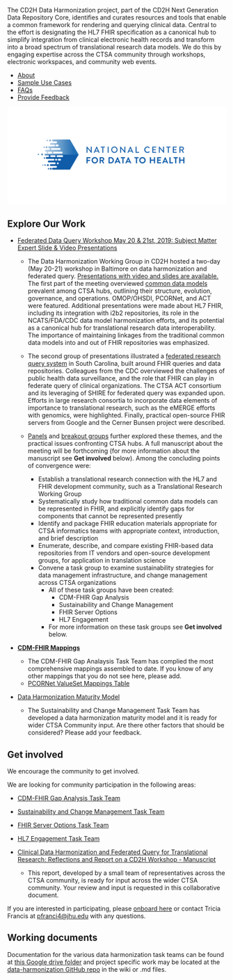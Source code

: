 The CD2H Data Harmonization project, part of the CD2H Next Generation Data Repository Core, identifies and curates resources and tools that enable a common framework for rendering and querying clinical data. Central to the effort is designating the HL7 FHIR specification as a canonical hub to simplify integration from clinical electronic health records and transform into a broad spectrum of translational research data models. We do this by engaging expertise across the CTSA community through workshops, electronic workspaces, and community web events.

* [About](pages/about.md)
* [Sample Use Cases](pages/use_cases/index.md)
* [FAQs](pages/faqs.md)
* [Provide Feedback](pages/provide_feedback.md)

![](./images/CD2H_color_logo.png)

## Explore Our Work
* [Federated Data Query Workshop May 20 & 21st, 2019: Subject Matter Expert Slide & Video Presentations](https://drive.google.com/drive/folders/1kgcoV8BW_9Zg7XLwObw9HXAO4aJLamQQ?usp=sharing) 

    * The Data Harmonization Working Group in CD2H hosted a two-day (May 20-21) workshop in Baltimore on data harmonization and federated query.  [Presentations with video and slides are available.](https://drive.google.com/drive/folders/1r4ZbDY73g4bws-w-gDMQAS-VMg9g-APP)  The first part of the meeting overviewed [common data models](https://drive.google.com/drive/folders/1mQSStlEHiWKzYdOlCXFn4auhXhq9zUo9) prevalent among CTSA hubs, outlining their structure, evolution, governance, and operations.  OMOP/OHSDI, PCORNet, and ACT were featured.  Additional presentations were made about HL7 FHIR, including its integration with i2b2 repositories, its role in the NCATS/FDA/CDC data model harmonization efforts, and its potential as a canonical hub for translational research data interoperability.   The importance of maintaining linkages from the traditional common data models into and out of FHIR repositories was emphasized.

    * The second group of presentations illustrated a [federated research query system](https://drive.google.com/drive/folders/1Se91BwKp0rVsXUwtNztIztPfyKhNoh60) in South Carolina, built around FHIR queries and data repositories.  Colleagues from the CDC overviewed the challenges of public health data surveillance, and the role that FHIR can play in federate query of clinical organizations.  The CTSA ACT consortium and its leveraging of SHIRE for federated query was expanded upon.  Efforts in large research consortia to incorporate data elements of importance to translational research, such as the eMERGE efforts with genomics, were highlighted.   Finally, practical open-source FHIR servers from Google and the Cerner Bunsen project were described.

    * [Panels](http://webcast.jhu.edu/Mediasite/Play/986a0dd739824eeea34c92166fe88a5b1d)
 and [breakout groups](https://drive.google.com/drive/folders/1JDuhN7dCoMjI-rZ-ooT8JPh8ppB0eRWt) further explored these themes, and the practical issues confronting CTSA hubs.  A full manuscript about the meeting will be forthcoming (for more information about the manuscript see **Get involved** below).  Among the concluding points of convergence were:

        * Establish a translational research connection with the HL7 and FHIR development community, such as a Translational Research Working Group
        * Systematically study how traditional common data models can be represented in FHIR, and explicitly identify gaps for components that cannot be represented presently
        * Identify and package FHIR education materials appropriate for CTSA informatics teams with appropriate context, introduction, and brief description
        * Enumerate, describe, and compare existing FHIR-based data repositories from IT vendors and open-source development groups, for application in translation science
        * Convene a task group to examine sustainability strategies for data management infrastructure, and change management across CTSA organizations
            * All of these task groups have been created:
              * CDM-FHIR Gap Analysis
              * Sustainability and Change Management
              * FHIR Server Options
              * HL7 Engagement
            * For more information on these task groups see **Get involved** below.

* [**CDM-FHIR Mappings**](https://drive.google.com/drive/folders/1Mrt0xFfvcYhOfoAq_KnT7R5bYk7TZ6h0?usp=sharing)
    * The CDM-FHIR Gap Analaysis Task Team has complied the most comprehensive mappings assembled to date. If you know of any other mappings that you do not see here, please add.    
    * [PCORNet ValueSet Mappings Table](https://drive.google.com/file/d/16YXiVahqUsGSXkzie7764A0IRvoVGs7k/view?usp=sharing)
* [Data Harmonization Maturity Model](https://docs.google.com/document/d/1IKKbSxe19ZgayDnv5cqTUzDswNGWQvKZNUc2IgZvaL8/edit?usp=sharing)
    * The Sustainability and Change Management Task Team has developed a data harmonization maturity model and it is ready for wider CTSA Community input.  Are there other factors that should be considered?  Please add your feedback.  


## Get involved
We encourage the community to get involved. 

We are looking for community participation in the following areas:
- [CDM-FHIR Gap Analysis Task Team](https://drive.google.com/drive/folders/1TUwrDaH-2eRv3ofkY1tm2NbX7XttK3hx?usp=sharing)
- [Sustainability and Change Management Task Team](https://drive.google.com/drive/folders/16vL1yckE9rliOoVB6yufTN7x_yOOAxUH?usp=sharing) 
- [FHIR Server Options Task Team](https://docs.google.com/document/d/1_32CiANmo8W1TRG5IofqzJZmpgtu-s1jNenXu_efmtg/edit?usp=sharing)
- [HL7 Engagement Task Team](https://docs.google.com/document/d/1Li6X6W2ck_XhYWr6RhpHtAaFI8rJmJAnjVQwvokhy14/edit?usp=sharing) 

- [Clinical Data Harmonization and Federated Query for Translational Research: Reflections and Report on a CD2H Workshop - Manuscript](https://docs.google.com/document/d/1fda3KLqPfDsAJ3Ah1MdqpxC4PSoCXBNy9ATWSiFG8CY/edit?usp=sharing) 
    * This report, developed by a small team of representatives across the CTSA community, is ready for input across the wider CTSA community.  Your review and input is requested in this collaborative document.   
    
If you are interested in participating, please [onboard here](http://bit.ly/cd2h-onboarding-form) or contact Tricia Francis at pfranci4@jhu.edu with any questions.

## Working documents
Documentation for the various data harmonization task teams can be found at [this Google drive folder](https://drive.google.com/drive/folders/14cMMsDExi7KsmkX49d8_zX7ojeCuW7_P?usp=sharing)
and project specific work may be located at the [data-harmonization GitHub repo](https://github.com/data2health/data-harmonization) in the wiki or .md files.

